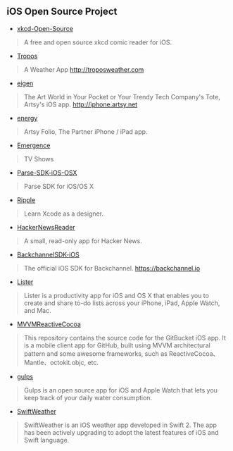 ## iOS Open Source Project

* [xkcd-Open-Source](https://github.com/mamaral/xkcd-Open-Source)
> A free and open source xkcd comic reader for iOS.

* [Tropos](https://github.com/thoughtbot/Tropos)
> A Weather App http://troposweather.com

* [eigen](https://github.com/artsy/eigen)
> The Art World in Your Pocket or Your Trendy Tech Company's Tote, Artsy's iOS app. http://iphone.artsy.net

* [energy](https://github.com/artsy/energy)
> Artsy Folio, The Partner iPhone / iPad app.

* [Emergence](https://github.com/artsy/Emergence)
> TV Shows

* [Parse-SDK-iOS-OSX](https://github.com/ParsePlatform/Parse-SDK-iOS-OSX)
> Parse SDK for iOS/OS X

* [Ripple](https://github.com/MengTo/Ripple)
> Learn Xcode as a designer.

* [HackerNewsReader](https://github.com/rnystrom/HackerNewsReader)
> A small, read-only app for Hacker News.

* [BackchannelSDK-iOS](https://github.com/backchannel/BackchannelSDK-iOS)
> The official iOS SDK for Backchannel. https://backchannel.io

* [Lister](https://github.com/apple/swift-3-api-guidelines-review)
> Lister is a productivity app for iOS and OS X that enables you to create and share to-do lists across your iPhone, iPad, Apple Watch, and Mac.

* [MVVMReactiveCocoa](https://github.com/leichunfeng/MVVMReactiveCocoa)
> This repository contains the source code for the GitBucket iOS app. It is a mobile client app for GitHub, built using MVVM architectural pattern and some awesome frameworks, such as ReactiveCocoa、Mantle、octokit.objc, etc.

* [gulps](https://github.com/FancyPixel/gulps)
> Gulps is an open source app for iOS and Apple Watch that lets you keep track of your daily water consumption.

* [SwiftWeather](https://github.com/JakeLin/SwiftWeather)
> SwiftWeather is an iOS weather app developed in Swift 2. The app has been actively upgrading to adopt the latest features of iOS and Swift language.
